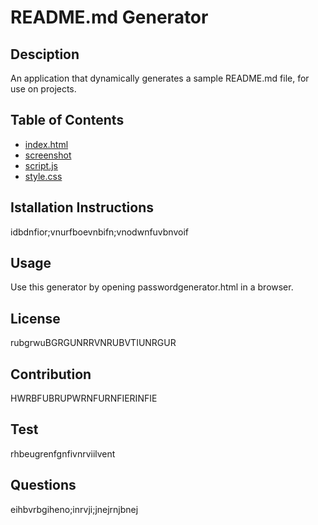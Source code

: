# README.md Generator

## Desciption
An application that dynamically generates a sample README.md file, for use on projects.

## Table of Contents
- [index.html](Contains-the-html-page-for-the-generator.)
- [screenshot](Contains-a-screenshot-of-the-assignment.)
- [script.js](Contains-the-javascript-file.)
- [style.css](Contains-the-stylesheet.)

## Istallation Instructions
idbdnfior;vnurfboevnbifn;vnodwnfuvbnvoif

## Usage 
Use this generator by opening passwordgenerator.html in a browser.

## License
rubgrwuBGRGUNRRVNRUBVTIUNRGUR
## Contribution
HWRBFUBRUPWRNFURNFIERINFIE

## Test
rhbeugrenfgnfivnrviilvent

## Questions
eihbvrbgiheno;inrvji;jnejrnjbnej